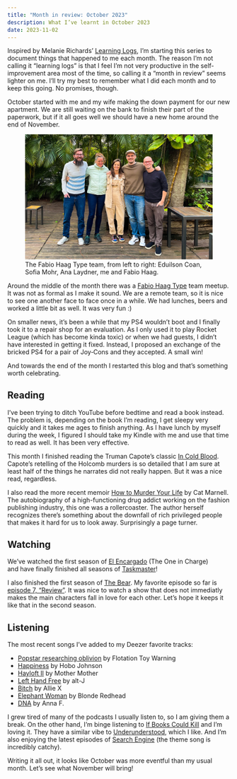 ```yaml
---
title: "Month in review: October 2023"
description: What I’ve learnt in October 2023
date: 2023-11-02
---
```

Inspired by Melanie Richards’ [Learning Logs](https://melanie-richards.com/blog/tags/learning-log), I’m starting this series to document things that happened to me each month. The reason I’m not calling it “learning logs” is that I feel I’m not very productive in the self-improvement area most of the time, so calling it a “month in review” seems lighter on me. I’ll try my best to remember what I did each month and to keep this going. No promises, though.

October started with me and my wife making the down payment for our new apartment. We are still waiting on the bank to finish their part of the paperwork, but if it all goes well we should have a new home around the end of November.

<figure class="width-480 float-right">
    <img src="IMG_1447.webp" alt="Five people stading on a wooden deck with foliage in the background">
    <figcaption>The Fabio Haag Type team, from left to right: Eduilson Coan, Sofia Mohr, Ana Laydner, me and Fabio Haag.</figcaption>
</figure>

Around the middle of the month there was a [Fabio Haag Type](https://fabiohaagtype.com/en) team meetup. It was not as formal as I make it sound. We are a remote team, so it is nice to see one another face to face once in a while. We had lunches, beers and worked a little bit as well. It was very fun :)

On smaller news, it’s been a while that my PS4 wouldn’t boot and I finally took it to a repair shop for an evaluation. As I only used it to play Rocket League (which has become kinda toxic) or when we had guests, I didn’t have interested in getting it fixed. Instead, I proposed an exchange of the bricked PS4 for a pair of Joy&#8209;Cons and they accepted. A small win!

And towards the end of the month I restarted this blog and that’s something worth celebrating.

## Reading

I’ve been trying to ditch YouTube before bedtime and read a book instead. The problem is, depending on the book I’m reading, I get sleepy very quickly and it takes me ages to finish anything. As I have lunch by myself during the week, I figured I should take my Kindle with me and use that time to read as well. It has been very effective.

This month I finished reading the Truman Capote’s classic [In Cold Blood](https://www.penguinrandomhouse.com/books/23728/in-cold-blood-by-truman-capote/). Capote’s retelling of the Holcomb murders is so detailed that I am sure at least half of the things he narrates did not really happen. But it was a nice read, regardless.

I also read the more recent memoir [How to Murder Your Life](https://www.simonandschuster.ca/books/How-to-Murder-Your-Life/Cat-Marnell/9781476752419) by Cat Marnell. The autobiography of a high-functioning drug addict working on the fashion publishing industry, this one was a rollercoaster. The author herself recognizes there’s something about the downfall of rich privileged people that makes it hard for us to look away. Surprisingly a page turner.

## Watching

We’ve watched the first season of [El Encargado](https://www.imdb.com/title/tt14362262) (The One in Charge) and have finally finished all seasons of [Taskmaster](https://www.youtube.com/@Taskmaster)!

I also finished the first season of [The Bear](https://www.imdb.com/title/tt14452776). My favorite episode so far is [episode 7, “Review”](https://www.imdb.com/title/tt18233708). It was nice to watch a show that does not immediatly makes the main characters fall in love for each other. Let’s hope it keeps it like that in the second season.

## Listening

The most recent songs I’ve added to my Deezer favorite tracks:

- [Popstar researching oblivion](https://www.youtube.com/watch?v=Nlwp9GT2KFQ) by Flotation Toy Warning
- [Happiness](https://www.youtube.com/watch?v=xGK86V8puAM) by Hobo Johnson
- [Hayloft II](https://www.youtube.com/watch?v=LTEZm5AYslw) by Mother Mother
- [Left Hand Free](https://www.youtube.com/watch?v=NRWUoDpo2fo) by alt-J
- [Bitch](https://www.youtube.com/watch?v=l3K1UlEaVGw) by Allie X
- [Elephant Woman](https://www.youtube.com/watch?v=SCMMZHlSQCQ) by Blonde Redhead
- [DNA](https://www.youtube.com/watch?v=W_vR5u5QxZY) by Anna F.

I grew tired of many of the podcasts I usually listen to, so I am giving them a break. On the other hand, I’m binge listening to [If Books Could Kill](https://www.patreon.com/IfBooksPod) and I’m loving it. They have a similar vibe to [Underunderstood](https://underunderstood.com/podcast/new-start-here), which I like. And I’m also enjoying the latest episodes of [Search Engine](https://pjvogt.substack.com/p/welcome-to-search-engine) (the theme song is incredibly catchy).

Writing it all out, it looks like October was more eventful than my usual month. Let’s see what November will bring!
